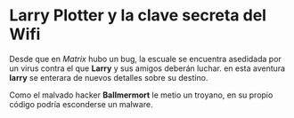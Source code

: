 # Larry Plotter y la clave secreta del Wifi

Desde que en *Matrix* hubo un bug, la escuale se encuentra
asedidada por un virus contra el que **Larry** y sus amigos
deberán luchar.
en esta aventura **larry** se enterara de nuevos detalles 
sobre su destino.

Como el malvado hacker **Ballmermort** le metio un troyano,
en su propio código podría esconderse un malware. 
